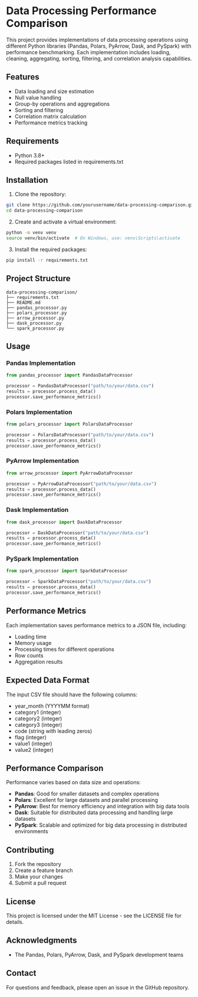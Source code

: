 # Data Processing Performance Comparison

This project provides implementations of data processing operations using different Python libraries (Pandas, Polars, PyArrow, Dask, and PySpark) with performance benchmarking. Each implementation includes loading, cleaning, aggregating, sorting, filtering, and correlation analysis capabilities.

## Features

- Data loading and size estimation
- Null value handling
- Group-by operations and aggregations
- Sorting and filtering
- Correlation matrix calculation
- Performance metrics tracking

## Requirements

- Python 3.8+
- Required packages listed in requirements.txt

## Installation

1. Clone the repository:

```bash
git clone https://github.com/yourusername/data-processing-comparison.git
cd data-processing-comparison
```

2. Create and activate a virtual environment:

```bash
python -m venv venv
source venv/bin/activate  # On Windows, use: venv\Scripts\activate
```

3. Install the required packages:

```bash
pip install -r requirements.txt
```

## Project Structure

```
data-processing-comparison/
├── requirements.txt
├── README.md
├── pandas_processor.py
├── polars_processor.py
├── arrow_processor.py
├── dask_processor.py
└── spark_processor.py
```

## Usage

### Pandas Implementation

```python
from pandas_processor import PandasDataProcessor

processor = PandasDataProcessor("path/to/your/data.csv")
results = processor.process_data()
processor.save_performance_metrics()
```

### Polars Implementation

```python
from polars_processor import PolarsDataProcessor

processor = PolarsDataProcessor("path/to/your/data.csv")
results = processor.process_data()
processor.save_performance_metrics()
```

### PyArrow Implementation

```python
from arrow_processor import PyArrowDataProcessor

processor = PyArrowDataProcessor("path/to/your/data.csv")
results = processor.process_data()
processor.save_performance_metrics()
```

### Dask Implementation

```python
from dask_processor import DaskDataProcessor

processor = DaskDataProcessor("path/to/your/data.csv")
results = processor.process_data()
processor.save_performance_metrics()
```

### PySpark Implementation

```python
from spark_processor import SparkDataProcessor

processor = SparkDataProcessor("path/to/your/data.csv")
results = processor.process_data()
processor.save_performance_metrics()
```

## Performance Metrics

Each implementation saves performance metrics to a JSON file, including:

- Loading time
- Memory usage
- Processing times for different operations
- Row counts
- Aggregation results

## Expected Data Format

The input CSV file should have the following columns:

- year_month (YYYYMM format)
- category1 (integer)
- category2 (integer)
- category3 (integer)
- code (string with leading zeros)
- flag (integer)
- value1 (integer)
- value2 (integer)

## Performance Comparison

Performance varies based on data size and operations:

- **Pandas**: Good for smaller datasets and complex operations
- **Polars**: Excellent for large datasets and parallel processing
- **PyArrow**: Best for memory efficiency and integration with big data tools
- **Dask**: Suitable for distributed data processing and handling large datasets
- **PySpark**: Scalable and optimized for big data processing in distributed environments

## Contributing

1. Fork the repository
2. Create a feature branch
3. Make your changes
4. Submit a pull request

## License

This project is licensed under the MIT License - see the LICENSE file for details.

## Acknowledgments

- The Pandas, Polars, PyArrow, Dask, and PySpark development teams

## Contact

For questions and feedback, please open an issue in the GitHub repository.
